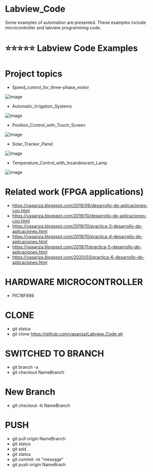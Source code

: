 # Labview_Code
Some examples of automation are presented. These examples include microcontroller and labview programming code.

# ⭐⭐⭐⭐⭐ Labview Code Examples

# Project topics
- Speed_control_for_three-phase_motor

![image](https://user-images.githubusercontent.com/12642226/138617177-f87ec8e5-5a64-4d50-bff0-1bfd895b8277.png)

- Automatic_Irrigation_Systems

![image](https://user-images.githubusercontent.com/12642226/138617194-3828c074-c9be-42aa-b7aa-35248859a8e6.png)

- Position_Control_with_Touch_Screen

![image](https://user-images.githubusercontent.com/12642226/138617208-03c4af33-a525-473e-8b3f-1cc2ddbfb24a.png)

- Solar_Tracker_Panel

![image](https://user-images.githubusercontent.com/12642226/138617221-98c6bc25-be36-4453-be2a-efa1bbab992e.png)

- Temperature_Control_with_Incandescent_Lamp

![image](https://user-images.githubusercontent.com/12642226/138617241-79dca9ca-e94f-48f0-a470-cf9b0f849405.png)


# Related work (FPGA applications)
- https://vasanza.blogspot.com/2019/09/desarrollo-de-aplicaciones-con.html
- https://vasanza.blogspot.com/2019/10/desarrollo-de-aplicaciones-con.html
- https://vasanza.blogspot.com/2019/10/practica-3-desarrollo-de-aplicaciones.html
- https://vasanza.blogspot.com/2019/10/practica-4-desarrollo-de-aplicaciones.html
- https://vasanza.blogspot.com/2019/11/practica-5-desarrollo-de-aplicaciones.html
- https://vasanza.blogspot.com/2020/03/practica-6-desarrollo-de-aplicaciones.html

# HARDWARE MICROCONTROLLER
- PIC16F886

# CLONE
- git status
- git clone https://github.com/vasanza/Labview_Code.git

# SWITCHED TO BRANCH
- git branch -a
- git checkout NameBranch

# New Branch
- git checkout -b NameBranch

# PUSH
- git pull origin NameBranch
- git status
- git add .
- git status
- git commit -m "message"
- git push origin NameBrach
